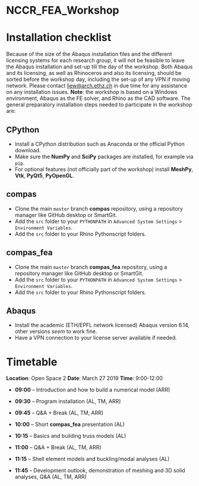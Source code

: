 # NCCR_FEA_Workshop


Installation checklist
======================

Because of the size of the Abaqus installation files and the different licensing systems for each research group, it will not be feasible to leave the Abaqus installation and set-up till the day of the workshop. Both Abaqus and its licensing, as well as Rhinoceros and also its licensing, should be sorted before the workshop day, including the set-up of any VPN if moving network. Please contact liew@arch.ethz.ch in due time for any assistance on any installation issues. **Note**: the workshop is based on a Windows environment, Abaqus as the FE solver, and Rhino as the CAD software. The general preparatory installation steps needed to participate in the workshop are:


CPython
-------

- Install a CPython distribution such as Anaconda or the official Python download.
- Make sure the **NumPy** and **SciPy** packages are installed, for example via ``pip``.
- For optional features (not officially part of the workshop) install **MeshPy**, **Vtk**, **PyQt5**, **PyOpenGL**.


compas
------

- Clone the main ``master`` branch **compas** repository, using a repository manager like GitHub desktop or SmartGit.
- Add the ``src`` folder to your ``PYTHONPATH`` in ``Advanced System Settings`` > ``Environment Variables``.
- Add the ``src`` folder to your Rhino Pythonscript folders.


compas_fea
----------

- Clone the main ``master`` branch **compas_fea** repository, using a repository manager like GitHub desktop or SmartGit.
- Add the ``src`` folder to your ``PYTHONPATH`` in ``Advanced System Settings`` > ``Environment Variables``.
- Add the ``src`` folder to your Rhino Pythonscript folders.


Abaqus
------

- Install the academic (ETH/EPFL network licensed) Abaqus version 6.14, other versions *seem* to work fine.
- Have a VPN connection to your license server available if needed.


Timetable
=========

**Location**: Open Space 2
**Date**: March 27 2019
**Time**: 9:00-12:00

- **09:00** – Introduction and how to build a numerical model (ARR)
- **09:30** – Program installation (AL, TM, ARR)
- **09:45** – Q&A + Break (AL, TM, ARR)

- **10:00** – Short **compas_fea** presentation (AL)
- **10:15** – Basics and building truss models (AL)
- **11:00** – Q&A + Break (AL, TM, ARR)

- **11:15** – Shell element models and buckling/modal analyses (AL)
- **11:45** – Development outlook, demonstration of meshing and 3D solid analyses, Q&A (AL, TM, ARR)
